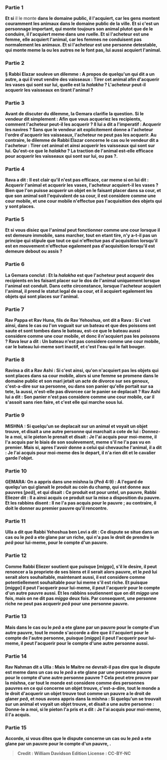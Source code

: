
### Partie 1
<b>Et si</b> il le monte <b>dans <b>le domaine public, il l'acquiert</b>, car les gens montent couramment les animaux dans le domaine public de la ville. <b>Et si c'est un personnage important,</b> qui monte toujours son animal plutot que de le conduire, <b>il l'acquiert</b> meme dans une ruelle. <b>Et si</b> l'acheteur <b>est une femme, elle acquiert</b> l'animal, car les femmes ne conduisent pas normalement les animaux. <b>Et si</b> l'acheteur <b>est une personne detestable,</b> qui monte meme la ou les autres ne le font pas, lui aussi <b>acquiert</b> l'animal.

### Partie 2
§ <b>Rabbi Elazar souleve un dilemme :</b> A propos de <b>quelqu'un qui dit a un autre,</b> a qui il veut vendre des vaisseaux : <b>Tirer cet animal afin</b> d'<b>acquerir</b> les <b>vases qui sont sur lui, quelle est</b> la <i>halakha</i> ? L'acheteur peut-il acquerir les vaisseaux en tirant l'animal ?

### Partie 3
Avant de discuter du dilemme, la Gemara clarifie la question. Si le vendeur dit simplement : <b>Afin</b> que vous <b>acqueriez</b> les recipients, comment l'acheteur peut-il les acquerir ? <b>Il lui a dit</b> a l'imperatif : <b>Acquerir</b> les navires ? Sans que le vendeur ait explicitement donne a l'acheteur l'ordre d'acquerir les vaisseaux, l'acheteur ne peut pas les acquerir. <b>Au contraire,</b> le dilemme de Rabbi Elazar concerne le cas ou le vendeur dit a l'acheteur : <b>Tirer cet animal et</b> ainsi <b>acquerir</b> les <b>vaisseaux qui sont</b> sur lui. <b>Qu'est-ce que</b> le <i>halakha</i> ? <b>La traction de l'animal est-elle efficace</b> pour <b>acquerir</b> les <b>vaisseaux</b> qui sont sur lui, <b>ou pas ?</b>.

### Partie 4
<b>Rava a dit :</b> Il est clair qu'il n'est pas efficace, car meme <b>si on lui dit : Acquerir</b> l'<b>animal et acquerir</b> les <b>vases, l'acheteur <b>acquiert-il</b> les <b>vases ?</b> Bien que l'on puisse acquerir un objet en le faisant placer dans sa cour, et que son <b>animal soit l'equivalent de sa cour, <b>il est</b> considere comme <b>une cour mobile, et une cour mobile n'effectue pas l'acquisition</b> des objets qui y sont places.

### Partie 5
<b>Et si vous disiez</b> que l'animal peut fonctionner comme une cour <b>lorsque</b> il est <b>demeure immobile</b>, sans marcher, tout en etant tire, <b>n'y a-t-il pas</b> un principe qui stipule que <b>tout ce qui n'effectue pas d'acquisition lorsqu'il est en mouvement</b> n'effectue egalement pas d'acquisition</b> lorsqu'il est <b>demeure debout ou assis ?</b>

### Partie 6
La Gemara conclut : <b>Et la <i>halakha</i></b> est que l'acheteur peut acquerir des recipients en les faisant placer sur le dos de l'animal uniquement <b>lorsque</b> l'animal est <b>conduit.</b> Dans cette circonstance, lorsque l'acheteur acquiert l'animal, il prend le statut legal de sa cour, et il acquiert egalement les objets qui sont places sur l'animal.

### Partie 7
<b>Rav Pappa et Rav Huna, fils de Rav Yehoshua, ont dit a Rava : Si c'est ainsi,</b> dans le cas ou l'on <b>voguait sur un bateau et que des poissons ont saute et sont tombes dans le bateau, est-ce que</b> le bateau <b>aussi</b> considere comme <b>une cour mobile, et</b> donc <b>il n'acquiert pas</b> les poissons ? Rava <b>leur a dit</b> : Un bateau n'est pas considere comme une cour mobile, car le <b>bateau</b> lui-meme <b>sort inactif, et c'est l'eau qui le fait bouger.</b>

### Partie 8
<b>Ravina a dit a Rav Ashi : Si c'est ainsi,</b> qu'on n'acquiert pas les objets qui sont places dans sa cour mobile, alors si une femme <b>se promene dans le domaine public et</b> son mari <b>jetait un acte de divorce sur ses genoux,</b> c'est-a-dire sur sa personne, <b>ou dans son panier</b> qu'elle portait sur sa tete, <b>la aussi, n'est-elle pas divorcee</b> car le panier se deplacait ? Rav Ashi <b>lui a dit : Son panier</b> n'est pas considere comme une cour mobile, car il <b>s'assoit sans rien faire, et c'est elle qui marche sous lui.</b>

### Partie 9
<strong>MISHNA :</strong> Si quelqu'un <b>se deplacait sur un animal et voyait un objet trouve, et disait a une autre</b> personne qui marchait a cote de lui : <b>Donnez-le</b> <b>a moi,</b> si le pieton <b>le prenait et disait : Je l'ai acquis</b> pour moi-meme, <b>il l'a acquis</b> par le biais de son soulevement, meme s'il ne l'a pas vu en premier. Mais <b>si, apres l'avoir donne a</b> celui qui chevauche l'animal, <b>il a dit : Je l'ai acquis</b> pour moi-meme <b>des le depart, il n'a rien dit</b> et le cavalier garde l'objet.

### Partie 10
<strong>GEMARA:</strong> <b>On a appris</b> dans une mishna <b>la</b> (<i>Peâ</i> 4:9) : A l'egard de <b>quelqu'un qui glanait le produit au coin du champ, qui est donne aux pauvres [<i>peâ</i>], et qui disait : Ce</b> produit <b>est pour untel, un pauvre, Rabbi Eliezer dit : Il</b> a ainsi <b>acquis</b> ce produit <b>sur</b> la <b>mise a disposition du pauvre. Et les rabbins disent :</b> Il ne l'a pas acquis pour le pauvre ; au contraire, <b>il doit le donner au premier pauvre qu'il rencontre.</b>

### Partie 11
<b>Ulla a dit</b> que <b>Rabbi Yehoshua ben Levi a dit :</b> Ce <b>dispute</b> se situe dans un cas ou le <i>peâ</i> a ete glane <b>par un riche,</b> qui n'a pas le droit de prendre le <i>peâ</i> pour lui-meme, <b>pour le compte d'un pauvre.</b>

### Partie 12
<b>Comme Rabbi Eliezer soutient</b> que <b>puisque [<i>miggo</i>], s'il</b> le <b>desire, il peut renoncer a la propriete de ses biens et</b> il serait alors <b>pauvre, et</b> le <i>peâ</i> lui serait alors <b>souhaitable, maintenant aussi,</b> il est considere comme potentiellement <b>souhaitable pour lui</b> meme s'il est riche. <b>Et puisque [<i>miggo</i>] il peut l'acquerir</b> <b>pour lui-meme, il peut l'acquerir</b> <b>pour le compte d'un autre</b> pauvre <b>aussi. Et les rabbins soutiennent</b> que <b>on dit <i>miggo</i> une fois,</b> mais <b>on ne dit pas <i>miggo</i> deux fois.</b> Par consequent, une personne riche ne peut pas acquerir <i>peâ</i> pour une personne pauvre.

### Partie 13
<b>Mais</b> dans le cas ou le <i>peâ</i> a ete glane <b>par un pauvre pour le compte</b> d'un autre <b>pauvre, tout le monde s'accorde</b> a dire que <b>il l'acquiert</b> <b>pour le compte</b> de l'autre personne, <b>puisque [<i>miggo</i>] il peut l'acquerir</b> <b>pour lui-meme, il peut l'acquerir</b> <b>pour le compte d'une autre</b> personne <b>aussi. </b>

### Partie 14
<b>Rav Nahman dit a Ulla : Mais le Maitre ne devrait-il pas dire</b> que le <b>dispute</b> est meme dans un cas ou le <i>peâ</i> a ete glane <b>par une personne pauvre pour le compte</b> d'une autre <b>personne pauvre ?</b> Cela peut etre prouve par la mishna, <b>car tout le monde est</b> considere comme des <b>personnes pauvres en ce qui concerne un objet trouve,</b> c'est-a-dire, tout le monde a le droit d'acquerir un objet trouve tout comme un pauvre a le droit de glaner <i>peâ</i>, <b>et nous avons appris</b> dans la mishna : Si quelqu'un <b>se trouvait sur un animal et voyait un objet trouve, et disait a une autre</b> personne : <b>Donne-le</b> <b>a moi,</b> si le pieton</b> l'a pris et a dit : Je l'ai acquis</b> pour moi-meme, <b>il l'a acquis.</b>

### Partie 15
<b>Accorde, si vous dites</b> que le <b>dispute</b> concerne un cas ou le <i>peâ</i> a ete glane <b>par un pauvre pour le compte d'un pauvre,</b> <b>.

>Credit : William Davidson Edition
>License : CC-BY-NC
